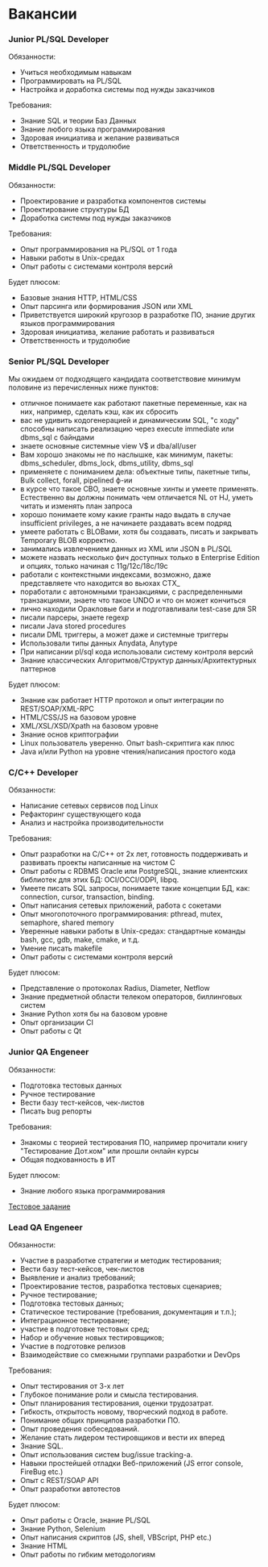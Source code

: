 ﻿# Вакансии

### Junior PL/SQL Developer

Обязанности:

- Учиться необходимым навыкам
- Программировать на PL/SQL
- Настройка и доработка системы под нужды заказчиков

Требования:

- Знание SQL и теории Баз Данных
- Знание любого языка программирования
- Здоровая инициатива и желание развиваться
- Ответственность и трудолюбие



### Middle PL/SQL Developer

Обязанности:

- Проектирование и разработка компонентов системы
- Проектирование структуры БД
- Доработка системы под нужды заказчиков

Требования:

- Опыт программирования на PL/SQL от 1 года
- Навыки работы в Unix-средах
- Опыт работы с системами контроля версий

Будет плюсом:

- Базовые знания HTTP, HTML/CSS
- Опыт парсинга или формирования JSON или XML
- Приветствуется широкий кругозор в разработке ПО, знание других языков программирования 
- Здоровая инициатива, желание работать и развиваться
- Ответственность и трудолюбие


### Senior PL/SQL Developer

Мы ожидаем от подходящего кандидата соответствовие минимум половине из перечисленных ниже пунктов:

- отличное понимаете как работают пакетные переменные, как на них, например, сделать кэш, как их сбросить
- вас не удивить кодогенерацией и динамическим SQL, "с ходу" способны написать реализацию через execute immediate или dbms_sql с байндами
- знаете основные системные view V$ и dba/all/user
- Вам хорошо знакомы не по наслышке, как минимум, пакеты: dbms_scheduler, dbms_lock, dbms_utility, dbms_sql
- применяете с пониманием дела: объектные типы, пакетные типы, Bulk collect, forall, pipelined ф-ии
- в курсе что такое CBO, знаете основные хинты и умеете применять. Естественно вы должны понимать чем отличается NL от HJ, уметь читать и изменять план запроса
- хорошо понимаете кому какие гранты надо выдать в случае insufficient privileges, а не начинаете раздавать всем подряд
- умеете работать с BLOBами, хотя бы создавать, писать и закрывать Temporary BLOB корректно.
- занимались извлечением данных из XML или JSON в PL/SQL
- можете назвать несколько фич доступных только в Enterprise Edition и опциях, только начиная с 11g/12с/18c/19c
- работали с контекстными индексами, возможно, даже представляете что находится во вьюхах CTX_
- поработали с автономными транзакциями, с распределенными транзакциями, знаете что такое UNDO и что он может кончиться
- лично находили Оракловые баги и подготавливали test-case для SR
- писали парсеры, знаете regexp
- писали Java stored procedures
- писали DML триггеры, а может даже и системные триггеры
- Использовали типы данных Anydata, Anytype
- При написании pl/sql кода использовали систему контроля версий
- Знание классических Алгоритмов/Структур данных/Архитектурных паттернов

Будет плюсом:

- Знание как работает HTTP протокол и опыт интеграции по REST/SOAP/XML-RPC
- HTML/CSS/JS на базовом уровне
- XML/XSL/XSD/Xpath на базовом уровне
- Знание основ криптографии
- Linux пользователь уверенно. Опыт bash-скриптига как плюс
- Java и/или Python на уровне чтения/написания простого кода


### C/C++ Developer

Обязанности:

 - Написание сетевых сервисов под Linux
 - Рефакторинг существующего кода
 - Анализ и настройка производительности

Требования:

 - Опыт разработки на C/C++ от 2х лет, готовность поддерживать и развивать проекты написанные на чистом C
 - Опыт работы с RDBMS Oracle или PostgreSQL, знание клиентских библиотек для этих БД: OCI/OCCI/ODPI, libpq.
 - Умеете писать SQL запросы, понимаете такие концепции БД, как: connection, cursor, transaction, binding.
 - Опыт написания сетевых приложений, работа с сокетами
 - Опыт многопоточного программирования: pthread, mutex, semaphore, shared memory
 - Уверенные навыки работы в Unix-средах: стандартные команды bash, gcc, gdb, make, cmake, и т.д.
 - Умение писать makefile
 - Опыт работы с системами контроля версий

Будет плюсом:

 - Представление о протоколах Radius, Diameter, Netflow
 - Знание предметной области телеком операторов, биллинговых систем
 - Знание Python хотя бы на базовом уровне
 - Опыт организации CI
 - Опыт работы с Qt



### Junior QA Engeneer

Обязанности:

- Подготовка тестовых данных
- Ручное тестирование
- Вести базу тест-кейсов, чек-листов
- Писать bug репорты

Требования:

- Знакомы с теорией тестирования ПО, например прочитали книгу "Тестирование Дот.ком" или прошли онлайн курсы 
- Общая подкованность в ИТ

Будет плюсом:

- Знание любого языка программирования

[Тестовое задание](test-task/qa/index.md)

### Lead QA Engeneer

Обязанности:

- Участие в разработке стратегии и методик тестирования;
- Вести базу тест-кейсов, чек-листов
- Выявление и анализ требований;
- Проектирование тестов, разработка тестовых сценариев;
- Ручное тестирование;
- Подготовка тестовых данных;
- Статическое тестирование (требования, документация и т.п.);
- Интеграционное тестирование;
- участие в подготовке тестовых сред;
- Набор и обучение новых тестировщиков;
- Участие в подготовке релизов
- Взаимодействие со смежными группами разработки и DevOps

Требования:

- Опыт тестирования от 3-х лет
- Глубокое понимание роли и смысла тестирования.
- Опыт планирования тестирования, оценки трудозатрат.
- Гибкость, открытость новому, творческий подход в работе.
- Понимание общих принципов разработки ПО.
- Опыт проведения собеседований.
- Желание стать лидером тестировщиков и вести их вперед
- Знание SQL.
- Опыт использования систем bug/issue tracking-а.
- Навыки простейшей отладки Веб-приложений (JS error console, FireBug etc.)
- Опыт с REST/SOAP API
- Опыт разработки автотестов

Будет плюсом:

- Опыт работы с Oracle, знание PL/SQL
- Знание Python, Selenium
- Опыт написания скриптов (JS, shell, VBScript, PHP etc.)
- Знание HTML
- Опыт работы по гибким методологиям



